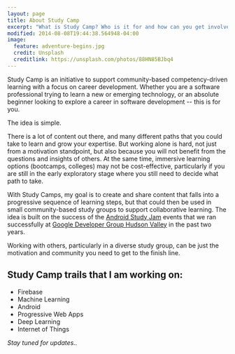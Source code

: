 ```yaml
---
layout: page
title: About Study Camp
excerpt: "What is Study Camp? Who is it for and how can you get involved?"
modified: 2014-08-08T19:44:38.564948-04:00
image:
  feature: adventure-begins.jpg
  credit: Unsplash
  creditlink: https://unsplash.com/photos/88HN85BJbq4
---
```


Study Camp is an initiative to support community-based competency-driven learning with a focus on career development. Whether you are a software professional trying to learn a new or emerging technology, or an absolute beginner looking to explore a career in software development -- this is for you.

The idea is simple. 

There is a lot of content out there, and many different paths that you could take to learn and grow your expertise. But working alone is hard, not just from a motivation standpoint, but also because you will not benefit from the questions and insights of others. At the same time, immersive learning options (bootcamps, colleges) may not be cost-effective, particularly if you are still in the early exploratory stage where you still need to decide what path to take.

With Study Camps, my goal is to create and share content that falls into a progressive sequence of learning steps, but that could then be used in small community-based study groups to support collaborative learning. The idea is built on the success of the [Android Study Jam](https://developerstudyjams.com) events that we ran successfully at [Google Developer Group Hudson Valley](http://meetup.com/gdg-hudson-valley) in the past two years. 

Working with others, particularly in a diverse study group, can be just the motivation and community you need to get to the finish line.

## Study Camp trails that I am working on:

* Firebase
* Machine Learning
* Android
* Progressive Web Apps
* Deep Learning
* Internet of Things

_Stay tuned for updates.._